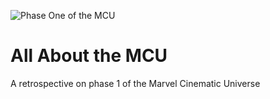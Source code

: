 ![Phase One of the MCU](marvel_banner.png "MCU Phase 1")

# All About the MCU
A retrospective on phase 1 of the Marvel Cinematic Universe